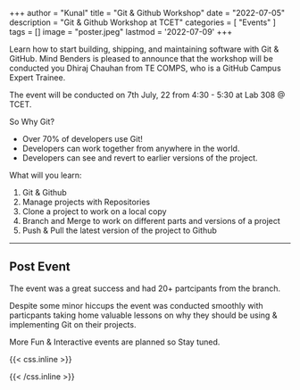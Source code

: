 +++
author = "Kunal"
title = "Git & Github Workshop"
date = "2022-07-05"
description = "Git & Github Workshop at TCET"
categories = [
    "Events"
]
tags = []
image = "poster.jpeg"
lastmod = '2022-07-09'
+++

Learn how to start building, shipping, and maintaining software with Git & GitHub. Mind Benders is pleased to announce that the workshop will be conducted you Dhiraj Chauhan from TE COMPS, who is a GitHub Campus Expert Trainee. 

The event will be conducted on 7th July, 22 from 4:30 - 5:30 at Lab 308 @ TCET.

So Why Git?
- Over 70% of developers use Git!
- Developers can work together from anywhere in the world.
- Developers can see and revert to earlier versions of the project.

What will you learn:
1. Git & Github
2. Manage projects with Repositories
3. Clone a project to work on a local copy
4. Branch and Merge to work on different parts and versions of a project
5. Push & Pull the latest version of the project to Github


***
## Post Event

The event was a great success and had 20+ partcipants from the branch. 

Despite some minor hiccups the event was conducted smoothly with particpants taking home valuable lessons on why they should be using & implementing Git on their projects. 

More Fun & Interactive events are planned so Stay tuned.


{{< css.inline >}}
<style>
.emojify {
	font-family: Apple Color Emoji, Segoe UI Emoji, NotoColorEmoji, Segoe UI Symbol, Android Emoji, EmojiSymbols;
	font-size: 2rem;
	vertical-align: middle;
}
@media screen and (max-width:650px) {
  .nowrap {
    display: block;
    margin: 25px 0;
  }
}
</style>
{{< /css.inline >}}
